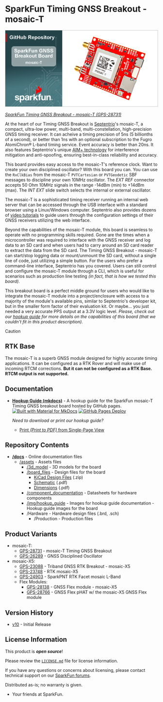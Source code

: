 SparkFun Timing GNSS Breakout - mosaic-T
========================================

![SparkFun Timing GNSS Breakout - mosaic-T](./banner-repo.png)

[*SparkFun Timing GNSS Breakout - mosaic-T (GPS-28731)*](https://www.sparkfun.com/sparkfun-timing-gnss-breakout-mosaic-t.html)

At the heart of our Timing GNSS Breakout is [Septentrio](https://www.septentrio.com/en)'s mosaic-T, a compact, ultra-low power, multi-band, multi-constellation, high-precision GNSS timing receiver. It can acheive a timing precision of 5ns (5 billionths of a second), or better than 1ns with an optional subscription to the Fugro AtomiChron® L-band timing service. Event accuracy is better than 20ns. It also features Septentrio's unique [AIM+ technology](https://www.septentrio.com/en/learn-more/advanced-positioning-technology/aim-jamming-protection) for interference mitigation and anti-spoofing, ensuring best-in-class reliability and accuracy.

This board provides easy access to the mosaic-T's reference clock. Want to create your own disciplined oscillator? With this board you can. You can use the `RxClkBias` from the mosaic-T `PVTCartesian` or `PVTGeodetic` SBF messages to discipline your own 10MHz oscillator. The *EXT REF* connector accepts 50 Ohm 10MHz signals in the range -14dBm (min) to +14dBm (max). The *INT EXT* slide switch selects the internal or external oscillator.

The mosaic-T is a sophisticated timing receiver running an internal web server that can be accessed through the USB interface with a standard browser using a Linux/Windows computer. Septentrio also provides dozens of [video tutorials](https://www.youtube.com/@SeptentrioGNSS/videos) to guide users through the configuration settings of their GNSS receivers utilizing the web interface.

Beyond the capabilities of the mosaic-T module, this board is seamless to operate with no programming skills required. Gone are the times when a microcontroller was required to interface with the GNSS receiver and log data to an SD card and when users had to carry around an SD card reader to extract the data from the SD card. The Timing GNSS Breakout - mosaic-T  can start/stop logging data or mount/unmount the SD card, without a single line of code, just utilizing a simple button. For the users who prefer a command-line interface, Septentrio has you covered. Users can still control and configure the mosaic-T module through a CLI, which is useful for scenarios such as production line testing *(in fact, that is how we tested this board)*.

This breakout board is a perfect middle ground for users who would like to integrate the mosaic-T module into a project/enclosure with access to a majority of the module's available pins, similar to Septentrio's developer kit, but in the smaller form factor of their evaluation kit. Or maybe... you just needed a very accurate PPS output at a 3.3V logic level. *Please, check out our [hookup guide](https://docs.sparkfun.com/SparkFun_GNSS_mosaic-T) for more details on the capabilities of this board (that we couldn't fit in this product description).*

> [!CAUTION]
> 
> RTK Base
> --------------
> The mosaic-T is a superb GNSS module designed for highly accurate timing applications. It can be configured as a RTK Rover and will make use of incoming RTCM corrections. **But it can not be configured as a RTK Base. RTCM output is not supported.**

Documentation
-------------

- **[Hookup Guide (mkdocs)](http://docs.sparkfun.com/SparkFun_GNSS_mosaic-T/)** - A hookup guide for the SparkFun mosaic-T Timing GNSS breakout board hosted by GitHub pages.<br>
	[![Built with Material for MkDocs](https://img.shields.io/badge/Material_for_MkDocs-526CFE?logo=MaterialForMkDocs&logoColor=white)](https://squidfunk.github.io/mkdocs-material/) [![GitHub Pages Deploy](https://github.com/sparkfun/SparkFun_GNSS_mosaic-T/actions/workflows/build_documentation.yml/badge.svg)](https://github.com/sparkfun/SparkFun_GNSS_mosaic-T/actions/workflows/build_documentation.yml)

	*Need to download or print our hookup guide?*

	- [Print *(Print to PDF)* from Single-Page View](http://docs.sparkfun.com/SparkFun_GNSS_mosaic-T/print_view)

Repository Contents
-------------------

- **[/docs](/docs/)** - Online documentation files
	- [/assets](/docs/assets/) - Assets files
		- [/3d_model](/docs/assets/3d_model/) - 3D models for the board
		- [/board_files](/docs/assets/board_files/) - Design files for the board
			- [KiCad Design Files](/docs/assets/board_files/kicad_files.zip) (.zip)
			- [Schematic](/docs/assets/board_files/schematic.pdf) (.pdf)
			- [Dimensions](/docs/assets/board_files/dimensions.pdf) (.pdf)
		- [/component_documentation](/docs/assets/component_documentation/) - Datasheets for hardware components
		- [/img/hookup_guide](/docs/assets/img/hookup_guide/) - Images for hookup guide documentation - Hookup guide images for the board
		- /Hardware - Hardware design files (.brd, .sch)
			- /Production - Production files

Product Variants
----------------

- mosaic-T:
	- [GPS-28731](https://www.sparkfun.com/sparkfun-timing-gnss-breakout-mosaic-t.html) - mosaic-T Timing GNSS Breakout
	- [GPS-26289](https://www.sparkfun.com/sparkpnt-gnss-disciplined-oscillator.html) - GNSS Disciplined Oscillator
- mosaic-X5:
	- [GPS-23088](https://www.sparkfun.com/sparkfun-triband-gnss-rtk-breakout-mosaic-x5.html) - Triband GNSS RTK Breakout - mosaic-X5
	- [GPS-23748](https://www.sparkfun.com/sparkfun-rtk-mosaic-x5.html) - RTK mosaic-X5
	- [GPS-24903](https://www.sparkfun.com/sparkpnt-rtk-facet-mosaic-l-band.html) - SparkPNT RTK Facet mosaic L-Band
	- Flex Modules:
		- [GPS-28138](https://www.sparkfun.com/sparkpnt-gnss-flex-module-mosaic-x5.html) - GNSS Flex module - mosaic-X5
		- [GPS-28766](https://www.sparkfun.com/sparkfun-gnss-flex-phat-mosaic-x5.html) - GNSS Flex pHAT w/ the mosaic-X5 GNSS Flex module

Version History
---------------

- [v10](https://github.com/sparkfun/SparkFun_GNSS_mosaic-T/releases/tag/v10) - Initial Release

License Information
-------------------

This product is ***open source***!

Please review the [`LICENSE.md`](./LICENSE.md) file for license information.

If you have any questions or concerns about licensing, please contact technical support on our [SparkFun forums](https://forum.sparkfun.com/viewforum.php?f=152).

Distributed as-is; no warranty is given.

- Your friends at SparkFun.
